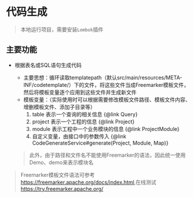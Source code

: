 # 代码生成

> 本地运行项目，需要安装`Lombok`插件

## 主要功能

* 根据表名或SQL语句生成代码
  * 主要思想：循环读取templatepath（默认src/main/resources/META-INF/codetemplate/）下的文件，将这些文件当成Freemarker模板文件，然后将模板变量逐个应用到这些文件并生成新文件
  * 模板变量：（实际使用时可以根据需要修改模板文件路径、模板文件内容、增删模板文件、添加子目录等）
     1. table 表示一个查询的相关信息 {@link Query}
     1. project 表示一个工程的信息 {@link Project}
     1. module 表示工程中一个业务模块的信息 {@link ProjectModule}
     1. 自定义变量，由接口中的参数传入 {@link CodeGenerateService#generate(Project, Module, Map)}
   
   > 此外，由于路径和文件名不能使用Freemarker的语法，因此统一使用Demo、demo来表示模块名

> Freemarker模板文件语法可参考<https://freemarker.apache.org/docs/index.html>,在线测试<https://try.freemarker.apache.org/>
